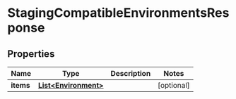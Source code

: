

# StagingCompatibleEnvironmentsResponse


## Properties

Name | Type | Description | Notes
------------ | ------------- | ------------- | -------------
**items** | [**List&lt;Environment&gt;**](Environment.md) |  |  [optional]



